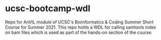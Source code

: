 # ucsc-bootcamp-wdl
Repo for AnVIL module of UCSC's Bioinformatics &amp; Coding Summer Short Course for Summer 2021. This repo holds a WDL for calling samtools index on bam files which is used as part of the hands-on section of the course.

